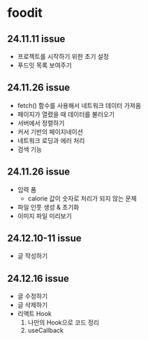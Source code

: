 # foodit

## 24.11.11 issue

- 프로젝트를 시작하기 위한 초기 설정
- 푸드잇 목록 보여주기

## 24.11.26 issue

- fetch() 함수를 사용해서 네트워크 데이터 가져옴
- 페이지가 열렸을 때 데이터를 불러오기
- 서버에서 정렬하기
- 커서 기반의 페이지네이션
- 네트워크 로딩과 에러 처리
- 검색 기능

## 24.11.26 issue

- 입력 폼
  - calorie 값이 숫자로 처리가 되지 않는 문제
- 파일 인풋 생성 & 초기화
- 이미지 파일 미리보기

## 24.12.10-11 issue

- 글 작성하기

## 24.12.16 issue

- 글 수정하기
- 글 삭제하기
- 리액트 Hook
  1. 나만의 Hook으로 코드 정리
  2. useCallback
